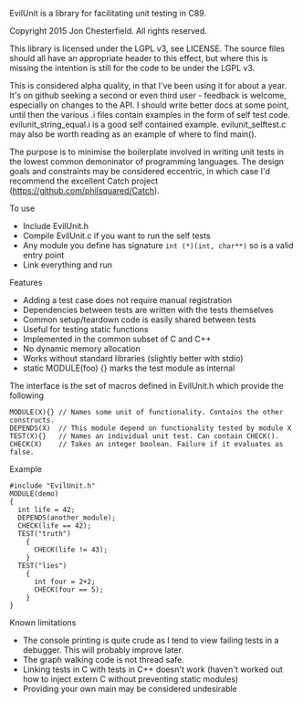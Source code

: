 EvilUnit is a library for facilitating unit testing in C89.

Copyright 2015 Jon Chesterfield. All rights reserved.

This library is licensed under the LGPL v3, see LICENSE. The source files should all have an appropriate header to this effect, but where this is missing the intention is still for the code to be under the LGPL v3.

This is considered alpha quality, in that I've been using it for about a year. It's on github seeking a second or even third user - feedback is welcome, especially on changes to the API. I should write better docs at some point, until then the various .i files contain examples in the form of self test code. evilunit_string_equal.i is a good self contained example. evilunit_selftest.c may also be worth reading as an example of where to find main().

The purpose is to minimise the boilerplate involved in writing unit tests in the lowest common demoninator of programming languages. The design goals and constraints may be considered eccentric, in which case I'd recommend the excellent Catch project (https://github.com/philsquared/Catch).

To use
* Include EvilUnit.h
* Compile EvilUnit.c if you want to run the self tests
* Any module you define has signature `int (*)(int, char**)` so is a valid entry point
* Link everything and run

Features
* Adding a test case does not require manual registration
* Dependencies between tests are written with the tests themselves
* Common setup/teardown code is easily shared between tests
* Useful for testing static functions
* Implemented in the common subset of C and C++
* No dynamic memory allocation
* Works without standard libraries (slightly better with stdio)
* static MODULE(foo) {} marks the test module as internal

The interface is the set of macros defined in EvilUnit.h which provide the following
```
MODULE(X){} // Names some unit of functionality. Contains the other constructs.
DEPENDS(X)  // This module depend on functionality tested by module X
TEST(X){}   // Names an individual unit test. Can contain CHECK().
CHECK(X)    // Takes an integer boolean. Failure if it evaluates as false.
```

Example
```
#include "EvilUnit.h"
MODULE(demo)
{
  int life = 42;
  DEPENDS(another_module);
  CHECK(life == 42);
  TEST("truth")
    {
      CHECK(life != 43);
    }
  TEST("lies")
    {
      int four = 2+2;
      CHECK(four == 5);
    }
}
```

Known limitations
* The console printing is quite crude as I tend to view failing tests in a debugger. This will probably improve later.
* The graph walking code is not thread safe.
* Linking tests in C with tests in C++ doesn't work (haven't worked out how to inject extern C without preventing static modules)
* Providing your own main may be considered undesirable